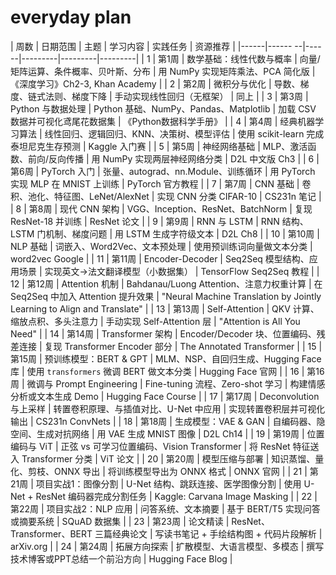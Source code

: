 # everyday plan

| 周数 | 日期范围 | 主题 | 学习内容 | 实践任务 | 资源推荐 |
|------|------ --|------|---------|---------|---------|
| 1    | 第1周          | 数学基础：线性代数与概率     | 向量/矩阵运算、条件概率、贝叶斯、分布                                    | 用 NumPy 实现矩阵乘法、PCA 简化版                                        | 《深度学习》Ch2-3, Khan Academy |
| 2    | 第2周          | 微积分与优化                 | 导数、梯度、链式法则、梯度下降                                           | 手动实现线性回归（无框架）                                               | 同上 |
| 3    | 第3周          | Python 与数据处理            | Python 基础、NumPy、Pandas、Matplotlib                                   | 加载 CSV 数据并可视化鸢尾花数据集                                        | 《Python数据科学手册》 |
| 4    | 第4周          | 经典机器学习算法             | 线性回归、逻辑回归、KNN、决策树、模型评估                                | 使用 scikit-learn 完成泰坦尼克生存预测                                   | Kaggle 入门赛 |
| 5    | 第5周          | 神经网络基础                 | MLP、激活函数、前向/反向传播                                             | 用 NumPy 实现两层神经网络分类                                            | D2L 中文版 Ch3 |
| 6    | 第6周          | PyTorch 入门                 | 张量、autograd、nn.Module、训练循环                                      | 用 PyTorch 实现 MLP 在 MNIST 上训练                                      | PyTorch 官方教程 |
| 7    | 第7周          | CNN 基础                     | 卷积、池化、特征图、LeNet/AlexNet                                        | 实现 CNN 分类 CIFAR-10                                                   | CS231n 笔记 |
| 8    | 第8周          | 现代 CNN 架构                | VGG、Inception、ResNet、BatchNorm                                        | 复现 ResNet-18 并训练                                                    | ResNet 论文 |
| 9    | 第9周          | RNN 与 LSTM                  | RNN 结构、LSTM 门机制、梯度问题                                          | 用 LSTM 生成字符级文本                                                   | D2L Ch8 |
| 10   | 第10周         | NLP 基础                     | 词嵌入、Word2Vec、文本预处理                                             | 使用预训练词向量做文本分类                                               | word2vec Google |
| 11   | 第11周         | Encoder-Decoder              | Seq2Seq 模型结构、应用场景                                               | 实现英文→法文翻译模型（小数据集）                                        | TensorFlow Seq2Seq 教程 |
| 12   | 第12周         | Attention 机制               | Bahdanau/Luong Attention、注意力权重计算                                 | 在 Seq2Seq 中加入 Attention 提升效果                                     | "Neural Machine Translation by Jointly Learning to Align and Translate" |
| 13   | 第13周         | Self-Attention               | QKV 计算、缩放点积、多头注意力                                           | 手动实现 Self-Attention 层                                               | "Attention is All You Need" |
| 14   | 第14周         | Transformer 架构             | Encoder/Decoder 块、位置编码、残差连接                                   | 复现 Transformer Encoder 部分                                            | The Annotated Transformer |
| 15   | 第15周         | 预训练模型：BERT & GPT       | MLM、NSP、自回归生成、Hugging Face 库                                    | 使用 `transformers` 微调 BERT 做文本分类                                 | Hugging Face 官网 |
| 16   | 第16周         | 微调与 Prompt Engineering    | Fine-tuning 流程、Zero-shot 学习                                         | 构建情感分析或文本生成 Demo                                              | Hugging Face Course |
| 17   | 第17周         | Deconvolution 与上采样       | 转置卷积原理、与插值对比、U-Net 中应用                                   | 实现转置卷积层并可视化输出                                               | CS231n ConvNets |
| 18   | 第18周         | 生成模型：VAE & GAN          | 自编码器、隐空间、生成对抗网络                                           | 用 VAE 生成 MNIST 图像                                                   | D2L Ch14 |
| 19   | 第19周         | 位置编码与 ViT               | 正弦 vs 可学习位置编码、Vision Transformer                               | 将 ResNet 特征送入 Transformer 分类                                      | ViT 论文 |
| 20   | 第20周         | 模型压缩与部署               | 知识蒸馏、量化、剪枝、ONNX 导出                                          | 将训练模型导出为 ONNX 格式                                               | ONNX 官网 |
| 21   | 第21周         | 项目实战1：图像分割          | U-Net 结构、跳跃连接、医学图像分割                                       | 使用 U-Net + ResNet 编码器完成分割任务                                   | Kaggle: Carvana Image Masking |
| 22   | 第22周         | 项目实战2：NLP 应用          | 问答系统、文本摘要                                                       | 基于 BERT/T5 实现问答或摘要系统                                          | SQuAD 数据集 |
| 23   | 第23周         | 论文精读                     | ResNet、Transformer、BERT 三篇经典论文                                   | 写读书笔记 + 手绘结构图 + 代码片段解析                                   | arXiv.org |
| 24   | 第24周         | 拓展方向探索                 | 扩散模型、大语言模型、多模态                                             | 撰写技术博客或PPT总结一个前沿方向                                        | Hugging Face Blog |
